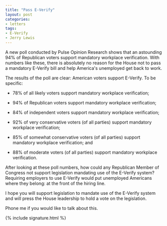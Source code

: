 ```yaml
---
title: "Pass E-Verify"
layout: post
categories:
- letters
tags:
- E-Verify
- Jerry Lewis
---
```


A new poll conducted by Pulse Opinion Research shows that an astounding 94% of Republican voters support mandatory workplace verification. With numbers like these, there is absolutely no reason for the House not to pass a mandatory E-Verify bill and help America's unemployed get back to work.

The results of the poll are clear: American voters support E-Verify. To be specific:

- 78% of all likely voters support mandatory workplace verification;

- 94% of Republican voters support mandatory workplace verification;

- 84% of independent voters support mandatory workplace verification;

- 92% of very conservative voters (of all parties) support mandatory workplace verification;

- 85% of somewhat conservative voters (of all parties) support mandatory workplace verification; and

- 88% of moderate voters (of all parties) support mandatory workplace verification.

After looking at these poll numbers, how could any Republican Member of Congress not support legislation mandating use of the E-Verify system? Requiring employers to use E-Verify would put unemployed Americans where they belong: at the front of the hiring line.

I hope you will support legislation to mandate use of the E-Verify system and will press the House leadership to hold a vote on the legislation.

Phone me if you would like to talk about this.

{% include signature.html %}
